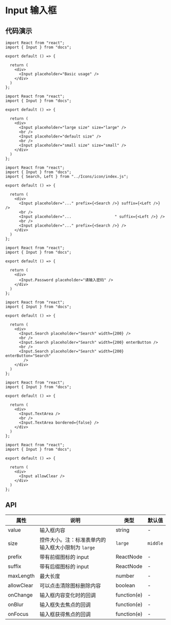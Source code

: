 # Input 输入框

## 代码演示

```tsx
import React from "react";
import { Input } from "docs";

export default () => {
  
  return (
    <div>
      <Input placeholder="Basic usage" />
    </div>
  )
};
```

```tsx
import React from "react";
import { Input } from "docs";

export default () => {
  
  return (
    <div>
      <Input placeholder="large size" size="large" />
      <br />
      <Input placeholder="default size" />
      <br />
      <Input placeholder="small size" size="small" />
    </div>
  )
};
```


```tsx
import React from "react";
import { Input } from "docs";
import { Search, Left } from "../Icons/icon/index.js";

export default () => {
  
  return (
    <div>
      <Input placeholder="..." prefix={<Search />} suffix={<Left />} />
      <br />
      <Input placeholder="...                   " suffix={<Left />} />
      <br />
      <Input placeholder="..." prefix={<Search />} />
    </div>
  )
};
```

```tsx
import React from "react";
import { Input } from "docs";

export default () => {
  
  return (
    <div>
      <Input.Password placeholder="请输入密码" />
    </div>
  )
};
```


```tsx
import React from "react";
import { Input } from "docs";

export default () => {
  
  return (
    <div>
      <Input.Search placeholder="Search" width={200} />
      <br />
      <Input.Search placeholder="Search" width={200} enterButton />
      <br />
      <Input.Search placeholder="Search" width={200} enterButton="Search"
        />
    </div>
  )
};
```


```tsx
import React from "react";
import { Input } from "docs";

export default () => {
  
  return (
    <div>
      <Input.TextArea />
      <br />
      <Input.TextArea bordered={false} />
    </div>
  )
};
```

```tsx
import React from "react";
import { Input } from "docs";

export default () => {
  
  return (
    <div>
      <Input allowClear />
    </div>
  )
};
```

## API

| 属性       | 说明                                               | 类型                         | 默认值 |
| ---------- | -------------------------------------------------- | ---------------------------- | ------ |
| value      | 输入框内容                                         | string                       | -      |
| size       | 控件大小。注：标准表单内的输入框大小限制为 `large` | `large` | `middle` | `small` | -      |
| prefix     | 带有前缀图标的 input                               | ReactNode                    | -      |
| suffix     | 带有后缀图标的 input                               | ReactNode                    | -      |
| maxLength  | 最大长度                                           | number                       | -      |
| allowClear | 可以点击清除图标删除内容                           | boolean                      | -      |
| onChange   | 输入框内容变化时的回调                             | function(e)                  | -      |
| onBlur     | 输入框失去焦点的回调                               | function(e)                  | -      |
| onFocus    | 输入框获得焦点的回调                               | function(e)                  | -      |

